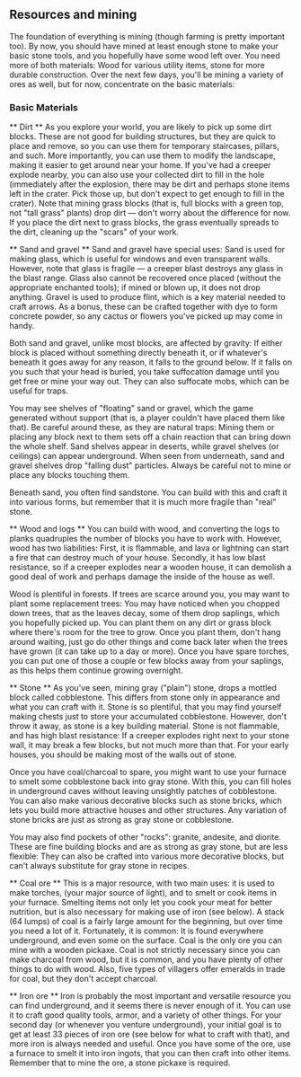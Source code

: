 ## Resources and mining
The foundation of everything is mining (though farming is pretty important too). By now, you should have mined at least enough stone to make your basic stone tools, and you hopefully have some wood left over. You need more of both materials: Wood for various utility items, stone for more durable construction. Over the next few days, you'll be mining a variety of ores as well, but for now, concentrate on the basic materials:

### Basic Materials
** Dirt **
As you explore your world, you are likely to pick up some dirt blocks. These are not good for building structures, but they are quick to place and remove, so you can use them for temporary staircases, pillars, and such. More importantly, you can use them to modify the landscape, making it easier to get around near your home. If you've had a creeper explode nearby, you can also use your collected dirt to fill in the hole (immediately after the explosion, there may be dirt and perhaps stone items left in the crater. Pick those up, but don't expect to get enough to fill in the crater). Note that mining grass blocks (that is, full blocks with a green top, not "tall grass" plants) drop dirt — don't worry about the difference for now. If you place the dirt next to grass blocks, the grass eventually spreads to the dirt, cleaning up the "scars" of your work.

** Sand and gravel **
Sand and gravel have special uses: Sand is used for making glass, which is useful for windows and even transparent walls. However, note that glass is fragile — a creeper blast destroys any glass in the blast range. Glass also cannot be recovered once placed (without the appropriate enchanted tools); if mined or blown up, it does not drop anything. Gravel is used to produce flint, which is a key material needed to craft arrows. As a bonus, these can be crafted together with dye to form concrete powder, so any cactus or flowers you've picked up may come in handy. 

Both sand and gravel, unlike most blocks, are affected by gravity: If either block is placed without something directly beneath it, or if whatever's beneath it goes away for any reason, it falls to the ground below. If it falls on you such that your head is buried, you take suffocation damage until you get free or mine your way out. They can also suffocate mobs, which can be useful for traps.

You may see shelves of "floating" sand or gravel, which the game generated without support (that is, a player couldn't have placed them like that). Be careful around these, as they are natural traps: Mining them or placing any block next to them sets off a chain reaction that can bring down the whole shelf. Sand shelves appear in deserts, while gravel shelves (or ceilings) can appear underground. When seen from underneath, sand and gravel shelves drop "falling dust" particles. Always be careful not to mine or place any blocks touching them.

Beneath sand, you often find sandstone. You can build with this and craft it into various forms, but remember that it is much more fragile than "real" stone.

** Wood and logs **
You can build with wood, and converting the logs to planks quadruples the number of blocks you have to work with. However, wood has two liabilities: First, it is flammable, and lava or lightning can start a fire that can destroy much of your house. Secondly, it has low blast resistance, so if a creeper explodes near a wooden house, it can demolish a good deal of work and perhaps damage the inside of the house as well. 

Wood is plentiful in forests. If trees are scarce around you, you may want to plant some replacement trees: You may have noticed when you chopped down trees, that as the leaves decay, some of them drop saplings, which you hopefully picked up. You can plant them on any dirt or grass block where there's room for the tree to grow. Once you plant them, don't hang around waiting, just go do other things and come back later when the trees have grown (it can take up to a day or more). Once you have spare torches, you can put one of those a couple or few blocks away from your saplings, as this helps them continue growing overnight. 

** Stone **
As you've seen, mining gray ("plain") stone, drops a mottled block called cobblestone. This differs from stone only in appearance and what you can craft with it. Stone is so plentiful, that you may find yourself making chests just to store your accumulated cobblestone. However, don't throw it away, as stone is a key building material. Stone is not flammable, and has high blast resistance: If a creeper explodes right next to your stone wall, it may break a few blocks, but not much more than that. For your early houses, you should be making most of the walls out of stone.

Once you have coal/charcoal to spare, you might want to use your furnace to smelt some cobblestone back into gray stone. With this, you can fill holes in underground caves without leaving unsightly patches of cobblestone. You can also make various decorative blocks such as stone bricks, which lets you build more attractive houses and other structures. Any variation of stone bricks are just as strong as gray stone or cobblestone.

You may also find pockets of other "rocks": granite, andesite, and diorite. These are fine building blocks and are as strong as gray stone, but are less flexible: They can also be crafted into various more decorative blocks, but can't always substitute for gray stone in recipes.

** Coal ore **
This is a major resource, with two main uses: it is used to make torches, (your major source of light), and to smelt or cook items in your furnace. Smelting items not only let you cook your meat for better nutrition, but is also necessary for making use of iron (see below). A stack (64 lumps) of coal is a fairly large amount for the beginning, but over time you need a lot of it. Fortunately, it is common: It is found everywhere underground, and even some on the surface. Coal is the only ore you can mine with a wooden pickaxe. Coal is not strictly necessary since you can make charcoal from wood, but it is common, and you have plenty of other things to do with wood. Also, five types of villagers offer emeralds in trade for coal, but they don't accept charcoal.

** Iron ore **
Iron is probably the most important and versatile resource you can find underground, and it seems there is never enough of it. You can use it to craft good quality tools, armor, and a variety of other things. For your second day (or whenever you venture underground), your initial goal is to get at least 33 pieces of iron ore (see below for what to craft with that), and more iron is always needed and useful. Once you have some of the ore, use a furnace to smelt it into iron ingots, that you can then craft into other items. Remember that to mine the ore, a stone pickaxe is required.

